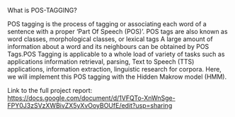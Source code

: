 What is POS-TAGGING?

POS tagging is the process of tagging or associating each word of a sentence with a proper ‘Part Of Speech (POS)’. POS tags are also known as word classes, morphological classes, or lexical tags A large amount of information about a word and its neighbours can be obtained by POS Tags.POS Tagging is applicable to a whole load of variety of tasks such as applications information retrieval, parsing, Text to Speech (TTS) applications, information extraction, linguistic research for corpora. Here, we will implement this POS tagging with the Hidden Makrow model (HMM).

Link to the full project report: https://docs.google.com/document/d/1VFQTo-XnWnSge-FPY0J3zSVzXWBivZX5yXvOoyBOUfE/edit?usp=sharing
